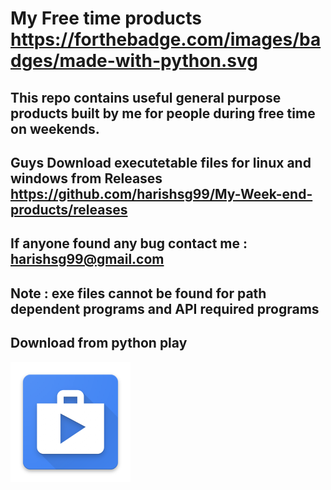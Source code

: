 # My Free time products https://forthebadge.com/images/badges/made-with-python.svg
## This repo  contains useful general purpose products built by me for people during free time on weekends.

## Guys Download executetable files for linux and windows from Releases https://github.com/harishsg99/My-Week-end-products/releases
## If anyone found any bug contact me : harishsg99@gmail.com 
## Note : exe files cannot be found for path dependent programs and API required programs
## Download from python play 
[![Deploy](https://github.com/harishsg99/Scoop-Store/blob/master/192.png)](https://pythonplay.ml/)
